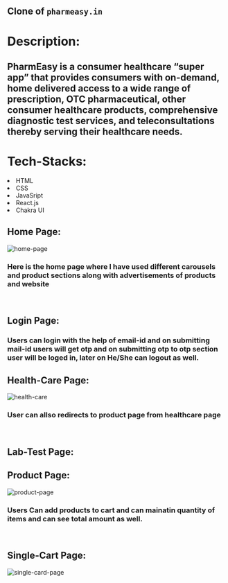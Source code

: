 ## Clone of `pharmeasy.in`
# Description:
<h2>
PharmEasy is a consumer healthcare “super app” that provides consumers with on-demand, home delivered access to a wide range of prescription, OTC pharmaceutical, other consumer healthcare products, comprehensive diagnostic test services, and teleconsultations thereby serving their healthcare needs.
</h2>

# Tech-Stacks:
<div>
  <li>HTML</li>
  <li>CSS</li>
  <li>JavaSript</li>
  <li>React.js</li>
  <li>Chakra UI</li>
</div>

## Home Page:
![home-page](https://user-images.githubusercontent.com/105616033/201505193-305d94ca-f31e-4933-a00d-ed6b896eb33d.png)
<h3>
  Here is the home page where I have used different carousels and product sections along with advertisements of products and website
 </h3>
<br/>

## Login Page:

<h3>Users can login with the help of email-id and on submitting mail-id users will get otp and on submitting otp to otp section user will be loged in, later on He/She can logout as well.</h3>

## Health-Care Page:
![health-care](https://user-images.githubusercontent.com/105616033/201505209-e7dbb557-2ce2-4a14-8e02-b854e3ca9c48.png)
<h3>User can allso redirects to product page from healthcare page</h3>
<br/>

## Lab-Test Page:

## Product Page:
![product-page](https://user-images.githubusercontent.com/105616033/201505218-58d13bff-cfc6-4b71-8804-5aaf1fc09aa1.png)
<h3>Users Can add products to cart and can mainatin quantity of items and can see total amount as well.</h3>
<br/>

## Single-Cart Page:
![single-card-page](https://user-images.githubusercontent.com/105616033/201505232-b0309d22-6666-4921-adb1-5ddcf0d56446.png)
